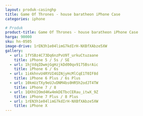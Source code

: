 ```yaml
---
layout: produk-casinghp
title: Game Of Thrones - house baratheon iPhone Case
categories: iphone

# Produk
product-title: Game Of Thrones - house baratheon iPhone Case
harga: 90000
sku: hn-0505
image-drive: 1rEN3h1e04limG7kdIrH-NXBfXAbze5XW
gallery:
  - url: 1fYSBz4C73Dq6nzPvU9T_urkuCtuzaane
    title: iPhone 5 / 5s / SE
  - url: 1hjVdqIDwmjGgHzjkDd00qv9175BsrAic
    title: iPhone 6 / 6s
  - url: 1i4khnvU4RYUI4GINjyHcMlCqE1T0IF8d
    title: iPhone 6 Plus / 6s Plus
  - url: 10kmUzTXy9eUJvDNM4bs0HR5h2odJT4TW
    title: iPhone 7 / 8
  - url: 1QXhV2Omd4Kw4mkDETbcCERau_itwX_9Z
    title: iPhone 7 Plus / 8 Plus
  - url: 1rEN3h1e04limG7kdIrH-NXBfXAbze5XW
    title: iPhone X
---
```

